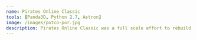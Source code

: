 ```yaml
---
name: Pirates Online Classic
tools: [Panda3D, Python 2.7, Astron]
image: /images/potco-por.jpg
description: Pirates Online Classic was a full scale effort to rebuild the 2007 version of the defunct Disney MMO "Pirates of the Caribbean Online" using the latest version of the Panda3D game engine and Astron server.
---
```

